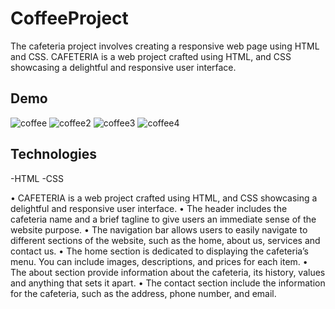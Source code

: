 # CoffeeProject
The cafeteria project involves creating a responsive web page using HTML and CSS. 
CAFETERIA is a web project crafted using HTML, and CSS showcasing a delightful and responsive user interface.
## Demo
![coffee](https://github.com/Mayakuntlaanitha/CoffeeProject/assets/156880599/7f0ddc50-9147-4fc8-a9ee-29ff4851c048)
![coffee2](https://github.com/Mayakuntlaanitha/CoffeeProject/assets/156880599/3dfdcda8-3afd-49fb-8d57-26d10042d6b6)
![coffee3](https://github.com/Mayakuntlaanitha/CoffeeProject/assets/156880599/6574bcae-5b18-4514-8fd9-a10fa276059f)
![coffee4](https://github.com/Mayakuntlaanitha/CoffeeProject/assets/156880599/24db93c3-f982-4eed-ad67-0f4bb73ef439)

## Technologies
-HTML
-CSS


• CAFETERIA is a web project crafted using HTML, and CSS
showcasing a delightful and responsive user interface.
• The header includes the cafeteria name and a brief tagline to 
give users an immediate sense of the website purpose.
• The navigation bar allows users to easily navigate to different 
sections of the website, such as the home, about us, services 
and contact us.
• The home section is dedicated to displaying the cafeteria’s 
menu. You can include images, descriptions, and prices for 
each item.
• The about section provide information about the cafeteria, its 
history, values and anything that sets it apart.
• The contact section include the information for the cafeteria,
such as the address, phone number, and email.
